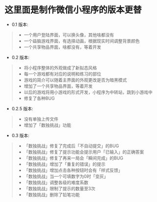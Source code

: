 # 这里面是制作微信小程序的版本更替

* 0.1 版本:
>    - 一个用户登陆界面，可以换头像，其他啥都没有
>    - 一个益脑游戏界面，有选择动画，根据现实时间调整背景颜色
>    - 一个共享物品界面，啥都没有，等着开发

* 0.2 版本:
>    - 将小程序整体的外观做成了新拟态风格
>    - 每一个游戏都有对应的说明和练习的部位
>    - 游戏的简介可以随着主界面的外观更改是否为暗黑模式
>    - 增加了一个共享物品界面，等着开发
>    - 以后的游戏将用小游戏的形式开发，小程序为中转站，跳到小游戏中
>    - 修复了各种BUG

* 0.2.5 版本:
>    - 没有单独上传文件
>    - 增加了「数独挑战」功能

* 0.3 版本:
>    - 「数独挑战」修复了完成后「不自动提交」的BUG
>    - 「数独挑战」修复了提示功能会提示用户「已输入」的正确答案
>    - 「数独挑战」修复了再来一局会「瞬间完成」的BUG
>    - 「数独挑战」增加了「重复的错误」的提示
>    - 「数独挑战」增加点击各种按钮时会有「样式反馈」
>    - 「数独挑战」当一个可填数字为0时「变灰」
>    - 「数独挑战」调整各级的难度系数
>    - 「数独挑战」限制了提示的数量至3次
>    - 「数独挑战」删除了铅笔功能
